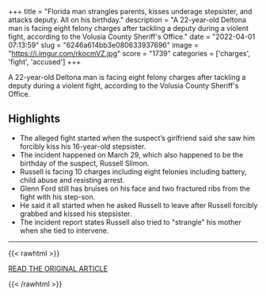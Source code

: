 +++
title = "Florida man strangles parents, kisses underage stepsister, and attacks deputy. All on his birthday."
description = "A 22-year-old Deltona man is facing eight felony charges after tackling a deputy during a violent fight, according to the Volusia County Sheriff's Office."
date = "2022-04-01 07:13:59"
slug = "6246a614bb3e080633937696"
image = "https://i.imgur.com/rkocmVZ.jpg"
score = "1739"
categories = ['charges', 'fight', 'accused']
+++

A 22-year-old Deltona man is facing eight felony charges after tackling a deputy during a violent fight, according to the Volusia County Sheriff's Office.

## Highlights

- The alleged fight started when the suspect’s girlfriend said she saw him forcibly kiss his 16-year-old stepsister.
- The incident happened on March 29, which also happened to be the birthday of the suspect, Russell Slimon.
- Russell is facing 10 charges including eight felonies including battery, child abuse and resisting arrest.
- Glenn Ford still has bruises on his face and two fractured ribs from the fight with his step-son.
- He said it all started when he asked Russell to leave after Russell forcibly grabbed and kissed his stepsister.
- The incident report states Russell also tried to "strangle" his mother when she tied to intervene.

---

{{< rawhtml >}}
  <p class="article-category">
    <a target="_blank" href="https://www.fox35orlando.com/news/deltona-man-tackles-deputy-kisses-underage-girl-and-tries-to-strangle-parents-slapped-with-8-felonies">READ THE ORIGINAL ARTICLE</a>
  </p>
{{< /rawhtml >}}
